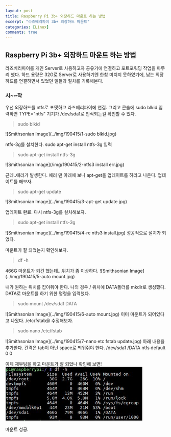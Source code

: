 ```yaml
---
layout: post
title: Raspberry Pi 3b+ 외장하드 마운트 하는 방법
excerpt: "라즈베리파이 3b+ 외장하드 마운트"
categories: [Linux]
comments: true
---
```


## Raspberry Pi 3b+ 외장하드 마운트 하는 방법

라즈베리파이를 개인 Server로 사용하고자 공유기에 연결하고 포트포워딩 작업을 마무리 했다.
하드 용량은 32G로 Server로 사용하기엔 한참 미치지 못하였기에,
남는 외장하드를 연결하면서 있었던 일들과 절차를 기록해본다.

### 시~~작

우선 외장하드를 ntfs로 포맷하고 라즈베리파이에 연결.
그리고 콘솔에 sudo blkid 입력하면
TYPE="ntfs" 기기가 /dev/sda1로 인식되는걸 확인할 수 있다.
> sudo blkid 

![Smithsonian Image](../img/190415/1-sudo blkid.jpg)

ntfs-3g를 설치한다. 
sudo apt-get install ntfs-3g 입력
> sudo apt-get install ntfs-3g 

![Smithsonian Image](/img/190415/2-ntfs3 install err.jpg)

근데..에러가 발생한다.
에러 맨 아래에 보니 apt-get을 업데이트를 하라고 나온다.
업데이트를 해보자.
> sudo apt-get update 

![Smithsonian Image](../img/190415/3-apt-get update.jpg)

업데이트 완료.
다시 ntfs-3g를 설치해보자.
> sudo apt-get install ntfs-3g

![Smithsonian Image](../img/190415/4-re ntfs3 install.jpg)
성공적으로 설치가 되었다. 


마운트가 잘 되었는지 확인해보자.
> df -h

466G 마운트가 되긴 했는데...위치가 좀 이상하다.
![Smithsonian Image](../img/190415/5-auto mount.jpg)

내가 원하는 위치를 잡아줘야 한다.
나의 경우 / 위치에 DATA폴더를 mkdir로 생성했다.
DATA로 마운트를 하기 위한 명령을 입력했다.
> sudo mount /dev/sda1 DATA

![Smithsonian Image](../img/190415/6-auto mount.jpg)
이미 마운트가 되어있다고 나왔다.
/etc/fstab을 수정해보자.

> sudo nano /etc/fstab

![Smithsonian Image](../img/190415/7-nano etc fstab update.jpg)
아래 내용을 추가한다. 간격은 tab이 아닌 space로 띄워줘야 한다.
/dev/sda1     /DATA     ntfs      default     0      0

이제 재부팅을 하고 마운트가 잘 되었나 확인해 보면!
![Smithsonian Image](../img/190415/8-success.jpg)

마운트 성공.



